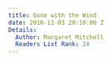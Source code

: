 ```yaml
---
title: Gone with the Wind
date: 2016-11-03 20:10:00 Z
Details:
  Author: Margaret Mitchell
  Readers List Rank: 24
---
```


